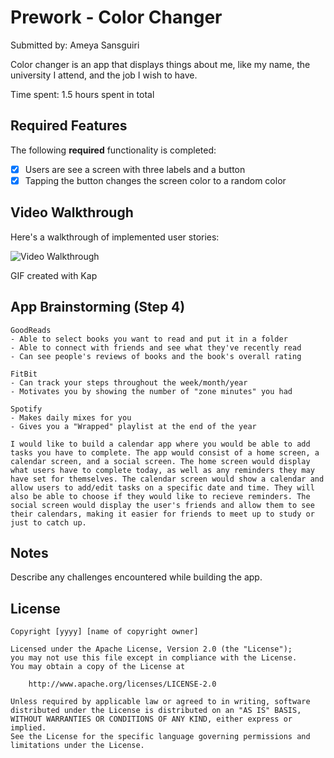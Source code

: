 # Prework - Color Changer

Submitted by: Ameya Sansguiri

Color changer is an app that displays things about me, like my name, the university I attend, and the job I wish to have.

Time spent: 1.5 hours spent in total

## Required Features

The following **required** functionality is completed:

- [x] Users are see a screen with three labels and a button
- [x] Tapping the button changes the screen color to a random color
 
## Video Walkthrough

Here's a walkthrough of implemented user stories:

<img src='![](https://i.imgur.com/l7Sa1ZO.gif)' title='Video Walkthrough' width='' alt='Video Walkthrough' />

<!-- Replace this with whatever GIF tool you used! -->
GIF created with Kap 
<!-- Recommended tools:
[Kap](https://getkap.co/) for macOS
[ScreenToGif](https://www.screentogif.com/) for Windows
[peek](https://github.com/phw/peek) for Linux. -->

## App Brainstorming (Step 4)
    GoodReads
    - Able to select books you want to read and put it in a folder
    - Able to connect with friends and see what they've recently read
    - Can see people's reviews of books and the book's overall rating
    
    FitBit
    - Can track your steps throughout the week/month/year
    - Motivates you by showing the number of "zone minutes" you had
    
    Spotify
    - Makes daily mixes for you
    - Gives you a "Wrapped" playlist at the end of the year
    
    I would like to build a calendar app where you would be able to add tasks you have to complete. The app would consist of a home screen, a calendar screen, and a social screen. The home screen would display what users have to complete today, as well as any reminders they may have set for themselves. The calendar screen would show a calendar and allow users to add/edit tasks on a specific date and time. They will  also be able to choose if they would like to recieve reminders. The social screen would display the user's friends and allow them to see their calendars, making it easier for friends to meet up to study or just to catch up.
    
## Notes

Describe any challenges encountered while building the app.

## License

    Copyright [yyyy] [name of copyright owner]

    Licensed under the Apache License, Version 2.0 (the "License");
    you may not use this file except in compliance with the License.
    You may obtain a copy of the License at

        http://www.apache.org/licenses/LICENSE-2.0

    Unless required by applicable law or agreed to in writing, software
    distributed under the License is distributed on an "AS IS" BASIS,
    WITHOUT WARRANTIES OR CONDITIONS OF ANY KIND, either express or implied.
    See the License for the specific language governing permissions and
    limitations under the License.

